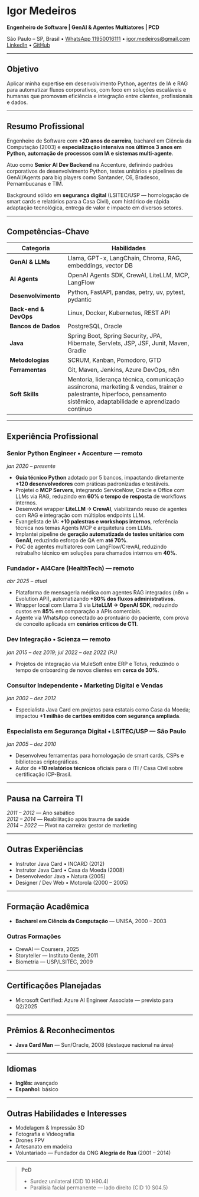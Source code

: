 # Igor Medeiros
**Engenheiro de Software | GenAI & Agentes Multiatores | PCD**

São Paulo – SP, Brasil • [WhatsApp 11950016111](https://wa.me/5511950016111) • igor.medeiros@gmail.com  
[LinkedIn](https://linkedin.com/in/igormedeiros) • [GitHub](https://github.com/igormedeiros)

---

## Objetivo  
Aplicar minha expertise em desenvolvimento Python, agentes de IA e RAG para automatizar fluxos corporativos, com foco em soluções escaláveis e humanas que promovam eficiência e integração entre clientes, profissionais e dados.

---

## Resumo Profissional  
Engenheiro de Software com **+20 anos de carreira**, bacharel em Ciência da Computação (2003) e **especialização intensiva nos últimos 3 anos em Python, automação de processos com IA e sistemas multi-agente**.

Atuo como **Senior AI Dev Backend** na Accenture, definindo padrões corporativos de desenvolvimento Python, testes unitários e pipelines de GenAI/Agents para big players como Santander, C6, Bradesco, Pernambucanas e TIM.

Background sólido em **segurança digital** (LSITEC/USP — homologação de smart cards e relatórios para a Casa Civil), com histórico de rápida adaptação tecnológica, entrega de valor e impacto em diversos setores.

---

## Competências-Chave
| Categoria           | Habilidades |
|---------------------|-------------|
| **GenAI & LLMs**    | Llama, GPT-x, LangChain, Chroma, RAG, embeddings, vector DB |
| **AI Agents**       | OpenAI Agents SDK, CrewAI, LiteLLM, MCP, LangFlow |
| **Desenvolvimento** | Python, FastAPI, pandas, petry, uv, pytest, pydantic |
| **Back-end & DevOps** | Linux, Docker, Kubernetes, REST API |
| **Bancos de Dados** | PostgreSQL, Oracle |
| **Java**            | Spring Boot, Spring Security, JPA, Hibernate, Servlets, JSP, JSF, Junit, Maven, Gradle |
| **Metodologias**    | SCRUM, Kanban, Pomodoro, GTD |
| **Ferramentas**     | Git, Maven, Jenkins, Azure DevOps, n8n |
| **Soft Skills**     | Mentoria, liderança técnica, comunicação assíncrona, marketing & vendas, trainer e palestrante, hiperfoco, pensamento sistêmico, adaptabilidade e aprendizado contínuo |

---

## Experiência Profissional

### Senior Python Engineer • Accenture — remoto  
*jan 2020 – presente*
- **Guia técnico Python** adotado por 5 bancos, impactando diretamente **+120 desenvolvedores** com práticas padronizadas e testáveis.
- Projetei o **MCP Servers**, integrando ServiceNow, Oracle e Office com LLMs via RAG, reduzindo em **60% o tempo de resposta** de workflows internos.
- Desenvolvi wrapper **LiteLLM → CrewAI**, viabilizando reuso de agentes com RAG e integração com múltiplos endpoints LLM.
- Evangelista de IA: **+10 palestras e workshops internos**, referência técnica nos temas Agents MCP e arquitetura com LLMs.
- Implantei pipeline de **geração automatizada de testes unitários com GenAI**, reduzindo esforço de QA em **até 70%**.
- PoC de agentes multiatores com LangFlow/CrewAI, reduzindo retrabalho técnico em soluções para chamados internos em **40%**.

### Fundador • AI4Care (HealthTech) — remoto  
*abr 2025 – atual*
- Plataforma de mensageria médica com agentes RAG integrados (n8n + Evolution API), automatizando **+80% dos fluxos administrativos**.
- Wrapper local com Llama 3 via **LiteLLM → OpenAI SDK**, reduzindo custos em **85%** em comparação a APIs comerciais.
- Agente via WhatsApp conectado ao prontuário do paciente, com prova de conceito aplicada em **cenários críticos de CTI**.

### Dev Integração • Scienza — remoto  
*jan 2015 – dez 2019; jul 2022 – dez 2022 (PJ)*
- Projetos de integração via MuleSoft entre ERP e Totvs, reduzindo o tempo de onboarding de novos clientes em **cerca de 30%**.

### Consultor Independente • Marketing Digital e Vendas  
*jan 2002 – dez 2012*
- Especialista Java Card em projetos para estatais como Casa da Moeda; impactou **+1 milhão de cartões emitidos com segurança ampliada**.

### Especialista em Segurança Digital • LSITEC/USP — São Paulo  
*jan 2005 – dez 2010*
- Desenvolveu ferramentas para homologação de smart cards, CSPs e bibliotecas criptográficas.
- Autor de **+10 relatórios técnicos** oficiais para o ITI / Casa Civil sobre certificação ICP-Brasil.

---

## Pausa na Carreira TI  
*2011 – 2012* — Ano sabático  
*2012 – 2014* — Reabilitação após trauma de saúde  
*2014 – 2022* — Pivot na carreira: gestor de marketing

---

## Outras Experiências
- Instrutor Java Card • INCARD (2012)  
- Instrutor Java Card • Casa da Moeda (2008)  
- Desenvolvedor Java • Natura (2005)  
- Designer / Dev Web • Motorola (2000 – 2005)

---

## Formação Acadêmica
- **Bacharel em Ciência da Computação** — UNISA, 2000 – 2003

### Outras Formações
- CrewAI — Coursera, 2025  
- Storyteller — Instituto Gente, 2011  
- Biometria — USP/LSITEC, 2009  

---

## Certificações Planejadas
- Microsoft Certified: Azure AI Engineer Associate — previsto para Q2/2025

---

## Prêmios & Reconhecimentos
- **Java Card Man** — Sun/Oracle, 2008 (destaque nacional na área)

---

## Idiomas
- **Inglês:** avançado  
- **Espanhol:** básico  

---

## Outras Habilidades e Interesses
- Modelagem & Impressão 3D  
- Fotografia e Videografia  
- Drones FPV  
- Artesanato em madeira  
- Voluntariado — Fundador da ONG **Alegria de Rua** (2001 – 2014)

---

> **PcD**  
> - Surdez unilateral (CID 10 H90.4)  
> - Paralisia facial permanente — lado direito (CID 10 S04.5)
